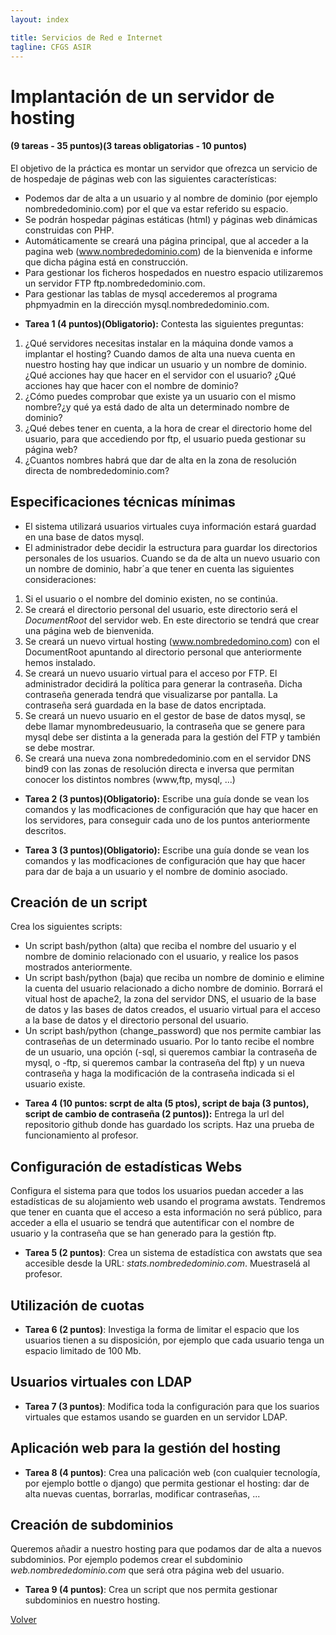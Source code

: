```yaml
---
layout: index

title: Servicios de Red e Internet
tagline: CFGS ASIR
---
```

# Implantación de un servidor de hosting

#### (9 tareas - 35 puntos)(3 tareas obligatorias - 10 puntos)


El objetivo de la práctica es montar un servidor que ofrezca un servicio de de hospedaje de páginas web con las siguientes características:

* Podemos dar de alta a un usuario y al nombre de dominio (por ejemplo nombrededominio.com) por el que va estar referido su espacio.
* Se podrán hospedar páginas estáticas (html) y páginas web dinámicas construidas con PHP.
* Automáticamente se creará una página principal, que al acceder a la pagina web (www.nombrededominio.com) de la bienvenida e informe que dicha página está en construcción.
* Para gestionar los ficheros hospedados en nuestro espacio utilizaremos un servidor FTP ftp.nombrededominio.com.
* Para gestionar las tablas de mysql accederemos al programa phpmyadmin en la dirección mysql.nombrededominio.com.

<div class='ejercicios' markdown='1'>

* **Tarea 1 (4 puntos)(Obligatorio):** Contesta las siguientes preguntas:

1. ¿Qué servidores necesitas instalar en la máquina donde vamos a implantar el hosting?
Cuando damos de alta una nueva cuenta en nuestro hosting hay que indicar un usuario y un nombre de dominio. ¿Qué acciones hay que hacer en el servidor con el usuario? ¿Qué acciones hay que hacer con el nombre de dominio?
2. ¿Cómo puedes comprobar que existe ya un usuario con el mismo nombre?¿y qué ya está dado de alta un determinado nombre de dominio?
3. ¿Qué debes tener en cuenta, a la hora de crear el directorio home del usuario, para que accediendo por ftp, el usuario pueda gestionar su página web?
4. ¿Cuantos nombres habrá que dar de alta en la zona de resolución directa de nombrededominio.com?
</div>

## Especificaciones técnicas mínimas

* El sistema utilizará usuarios virtuales cuya información estará guardad en una base de datos mysql.
* El administrador debe decidir la estructura para guardar los directorios personales de los usuarios.
Cuando se da de alta un nuevo usuario con un nombre de dominio, habr´a que tener en cuenta las siguientes consideraciones:

1. Si el usuario o el nombre del dominio existen, no se continúa.
2. Se creará el directorio personal del usuario, este directorio será el *DocumentRoot* del servidor web. En este directorio se tendrá que crear una página web de bienvenida.
3. Se creará un nuevo virtual hosting (www.nombrededomino.com) con el DocumentRoot apuntando al directorio personal que anteriormente hemos instalado.
4. Se creará un nuevo usuario virtual para el acceso por FTP. El administrador decidirá la política para generar la contraseña. Dicha contraseña generada tendrá que visualizarse por pantalla. La contraseña será guardada en la base de datos encriptada.
5. Se creará un nuevo usuario en el gestor de base de datos mysql, se debe llamar mynombredeusuario, la contraseña que se genere para mysql debe ser distinta a la generada para la gestión del FTP y también se debe mostrar.
6. Se creará una nueva zona nombrededominio.com en el servidor DNS bind9 con las zonas de resolución directa e inversa que permitan conocer los distintos nombres (www,ftp, mysql, ...)

<div class='ejercicios' markdown='1'>

* **Tarea 2 (3 puntos)(Obligatorio):** Escribe una guía donde se vean los comandos y las modficaciones de configuración que hay que hacer en los servidores, para conseguir cada uno de los puntos anteriormente descritos.

* **Tarea 3 (3 puntos)(Obligatorio):** Escribe una guía donde se vean los comandos y las modficaciones de configuración que hay que hacer para dar de baja a un usuario y el nombre de dominio asociado.


</div>

## Creación de un script

Crea los siguientes scripts:

* Un script bash/python (alta) que reciba el nombre del usuario y el nombre de dominio relacionado con el usuario, y realice los pasos mostrados anteriormente.
* Un script bash/python (baja) que reciba un nombre de dominio e elimine la cuenta del usuario relacionado a dicho nombre de dominio. Borrará el vitual host de apache2, la zona del servidor DNS, el usuario de la base de datos y las bases de datos creados, el usuario virtual para el acceso a la base de datos y el directorio personal del usuario.
* Un script bash/python (change_password) que nos permite cambiar las contraseñas de un determinado usuario. Por lo tanto recibe el nombre de un usuario, una opción (-sql, si queremos cambiar la contraseña de mysql, o -ftp, si queremos cambar la contraseña del ftp) y un nueva contraseña y haga la modificación de la contraseña indicada si el usuario existe.

<div class='ejercicios' markdown='1'>

* **Tarea 4 (10 puntos: scrpt de alta (5 ptos), script de baja (3 puntos), script de cambio de contraseña (2 puntos)):** Entrega la url del repositorio github donde has guardado los scripts. Haz una prueba de funcionamiento al profesor.

</div>

## Configuración de estadísticas Webs

Configura el sistema para que todos los usuarios puedan acceder a las estadísticas de su alojamiento web usando el programa awstats. Tendremos que tener en cuanta que el acceso a esta información no será público, para acceder a ella el usuario se tendrá que autentificar con el nombre de usuario y la contraseña que se han generado para la gestión ftp.

<div class='ejercicios' markdown='1'>

* **Tarea 5 (2 puntos)**: Crea un sistema de estadística con awstats que sea accesible desde la URL: *stats.nombrededominio.com*. Muestraselá al profesor.

</div>

## Utilización de cuotas

<div class='ejercicios' markdown='1'>

* **Tarea 6 (2 puntos)**: Investiga la forma de limitar el espacio que los usuarios tienen a su disposición, por ejemplo que cada usuario tenga un espacio limitado de 100 Mb.

</div>

## Usuarios virtuales con LDAP

<div class='ejercicios' markdown='1'>

* **Tarea 7 (3 puntos)**: Modifica toda la configuración para que los suarios virtuales que estamos usando se guarden en un servidor LDAP.

</div>

## Aplicación web para la gestión del hosting

<div class='ejercicios' markdown='1'>

* **Tarea 8 (4 puntos)**: Crea una palicación web (con cualquier tecnología, por ejemplo bottle o django) que permita gestionar el hosting: dar de alta nuevas cuentas, borrarlas, modificar contraseñas, ...

</div>

## Creación de subdominios

Queremos añadir a nuestro hosting para que podamos dar de alta a nuevos subdominios. Por ejemplo podemos crear el subdominio *web.nombrededominio.com* que será otra página web del usuario.

<div class='ejercicios' markdown='1'>

* **Tarea 9 (4 puntos)**: Crea un script que nos permita gestionar subdominios en nuestro hosting.

</div>
      
[Volver](index)
